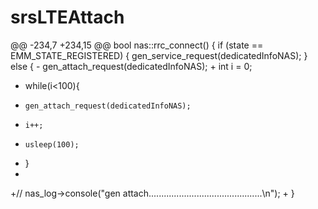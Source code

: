 # srsLTEAttach
@@ -234,7 +234,15 @@ bool nas::rrc_connect() {
   if (state == EMM_STATE_REGISTERED) {
     gen_service_request(dedicatedInfoNAS);
   } else {
\-    gen_attach_request(dedicatedInfoNAS);
\+    int i = 0;
+   while(i<100){
+     gen_attach_request(dedicatedInfoNAS);
+     i++;
+     usleep(100);
+   }
+
+//    nas_log->console("gen attach.............................................\n");
+
   }

